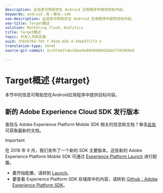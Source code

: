 ```yaml
---
description: 此信息可帮助您在 Android 应用程序中提供目标内容。
keywords: android；库；移动；sdk
seo-description: 此信息可帮助您在 Android 应用程序中提供目标内容。
seo-title: Target概述
solution: Marketing Cloud，Analytics
title: Target概述
topic: 开发人员和实施
uuid: 3501b76d-f83 f-45eb-b56 d-39e6471772 e
translation-type: tm+mt
source-git-commit: 3cc97443fabcb9ae9e09b998801bbb57785960e0

---
```



# Target概述 {#target}

本节中的信息可帮助您在Android应用程序中提供目标内容。

## 新的 Adobe Experience Cloud SDK 发行版本

查找与 Adobe Experience Platform Mobile SDK 相关的信息和文档？单击[此处](https://aep-sdks.gitbook.io/docs/)可获取最新的文档。

>[!IMPORTANT]
>
>在 2018 年 9 月，我们发布了一个新的 SDK 主要版本。这些新的 Adobe Experience Platform Mobile SDK 可通过 [Experience Platform Launch](https://www.adobe.com/experience-platform/launch.html) 进行配置。

* 要开始配置，请转到 [Launch](https://launch.adobe.com/)。
* 要查看 Experience Platform SDK 存储库中的内容，请转到 [Github：Adobe Experience Platform SDK](https://github.com/Adobe-Marketing-Cloud/acp-sdks)。